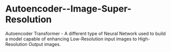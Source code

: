# Autoencoder--Image-Super-Resolution
Autoencoder Transformer - A different type of Neural Network used to build a model capable of enhancing Low-Resolution input images to High-Resolution Output images.
